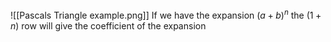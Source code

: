 ![[Pascals Triangle example.png]]
If we have the expansion $(a+b)^n$ the $(1+n)$ row will give the coefficient of the expansion 